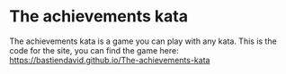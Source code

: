 # The achievements kata

The achievements kata is a game you can play with any kata. This is the code for the site, you can find the game here: https://bastiendavid.github.io/The-achievements-kata

